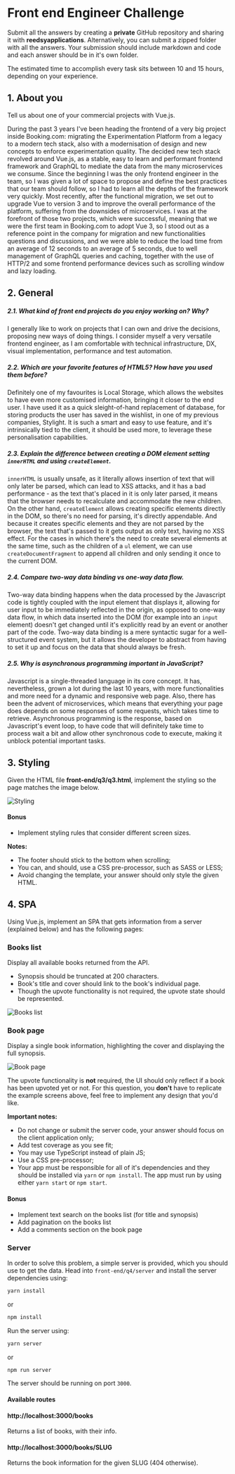 # Front end Engineer Challenge

Submit all the answers by creating a **private** GitHub repository and sharing it with **reedsyapplications**. Alternatively, you can submit a zipped folder with all the answers.
Your submission should include markdown and code and each answer should be in it's own folder.

The estimated time to accomplish every task sits between 10 and 15 hours, depending on your experience.


## 1. About you

Tell us about one of your commercial projects with Vue.js.

During the past 3 years I've been heading the frontend of a very big project inside Booking.com: migrating the Experimentation Platform from a legacy to a modern tech stack, also with a modernisation of design and new concepts to enforce experimentation quality.
The decided new tech stack revolved around Vue.js, as a stable, easy to learn and performant frontend framework and GraphQL to mediate the data from the many microservices we consume.
Since the beginning I was the only frontend engineer in the team, so I was given a lot of space to propose and define the best practices that our team should follow, so I had to learn all the depths of the framework very quickly.
Most recently, after the functional migration, we set out to upgrade Vue to version 3 and to improve the overall performance of the platform, suffering from the downsides of microservices. I was at the forefront of those two projects, which were successful, meaning that we were the first team in Booking.com to adopt Vue 3, so I stood out as a reference point in the company for migration and new functionalities questions and discussions, and we were able to reduce the load time from an average of 12 seconds to an average of 5 seconds, due to well management of GraphQL queries and caching, together with the use of HTTP/2 and some frontend performance devices such as scrolling window and lazy loading.


## 2. General

##### 2.1. What kind of front end projects do you enjoy working on? Why?
I generally like to work on projects that I can own and drive the decisions, proposing new ways of doing things. I consider myself a very versatile frontend engineer, as I am comfortable with technical infrastructure, DX, visual implementation, performance and test automation.

##### 2.2. Which are your favorite features of HTML5? How have you used them before?
Definitely one of my favourites is Local Storage, which allows the websites to have even more customised information, bringing it closer to the end user. I have used it as a quick sleight-of-hand replacement of database, for storing products the user has saved in the wishlist, in one of my previous companies, Stylight. It is such a smart and easy to use feature, and it's intrinsically tied to the client, it should be used more, to leverage these personalisation capabilities.

##### 2.3. Explain the difference between creating a DOM element setting `innerHTML` and using `createElement`.
`innerHTML` is usually unsafe, as it literally allows insertion of text that will only later be parsed, which can lead to XSS attacks, and it has a bad performance - as the text that's placed in it is only later parsed, it means that the browser needs to recalculate and accommodate the new children.
On the other hand, `createElement` allows creating specific elements directly in the DOM, so there's no need for parsing, it's directly appendable. And because it creates specific elements and they are not parsed by the browser, the text that's passed to it gets output as only text, having no XSS effect.
For the cases in which there's the need to create several elements at the same time, such as the children of a `ul` element, we can use `createDocumentFragment` to append all children and only sending it once to the current DOM.

##### 2.4. Compare two-way data binding vs one-way data flow.
Two-way data binding happens when the data processed by the Javascript code is tightly coupled with the input element that displays it, allowing for user input to be immediately reflected in the origin, as opposed to one-way data flow, in which data inserted into the DOM (for example into an `input` element) doesn't get changed until it's explicitly read by an event or another part of the code. Two-way data binding is a mere syntactic sugar for a well-structured event system, but it allows the developer to abstract from having to set it up and focus on the data that should always be fresh.

##### 2.5. Why is asynchronous programming important in JavaScript?
Javascript is a single-threaded language in its core concept. It has, nevertheless, grown a lot during the last 10 years, with more functionalities and more need for a dynamic and responsive web page. Also, there has been the advent of microservices, which means that everything your page does depends on some responses of some requests, which takes time to retrieve. Asynchronous programming is the response, based on Javascript's event loop, to have code that will definitely take time to process wait a bit and allow other synchronous code to execute, making it unblock potential important tasks.


## 3. Styling

Given the HTML file **front-end/q3/q3.html**, implement the styling so the page matches the image below.

![Styling](./front-end/q3/images/result.jpg "Styling")

#### Bonus
- Implement styling rules that consider different screen sizes.

**Notes:**
- The footer should stick to the bottom when scrolling;
- You can, and should, use a CSS pre-processor, such as SASS or LESS;
- Avoid changing the template, your answer should only style the given HTML.


## 4. SPA

Using Vue.js, implement an SPA that gets information from a server (explained below) and has the following pages:


### Books list

Display all available books returned from the API.
- Synopsis should be truncated at 200 characters.
- Book's title and cover should link to the book's individual page.
- Though the upvote functionality is not required, the upvote state should be represented.

![Books list](./front-end/q4/images/books-list.png "Books list")


### Book page

Display a single book information, highlighting the cover and displaying the full synopsis.

![Book page](./front-end/q4/images/book.png "Book page")

The upvote functionality is **not** required, the UI should only reflect if a book has been upvoted yet or not.
For this question, you **don't** have to replicate the example screens above, feel free to implement any design that you'd like.


**Important notes:**
- Do not change or submit the server code, your answer should focus on the client application only;
- Add test coverage as you see fit;
- You may use TypeScript instead of plain JS;
- Use a CSS pre-processor;
- Your app must be responsible for all of it's dependencies and they should be installed via `yarn` or `npm install`. The app must run by using either `yarn start` or `npm start`.


#### Bonus

- Implement text search on the books list (for title and synopsis)
- Add pagination on the books list
- Add a comments section on the book page


### Server

In order to solve this problem, a simple server is provided, which you should use to get the data.
Head into `front-end/q4/server` and install the server dependencies using:

```bash
yarn install
```

or

```bash
npm install
```

Run the server using:

```bash
yarn server
```

or

```bash
npm run server
```

The server should be running on port `3000`.

#### Available routes

#### http://localhost:3000/books

Returns a list of books, with their info.

#### http://localhost:3000/books/SLUG

Returns the book information for the given SLUG (404 otherwise).
